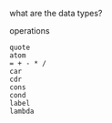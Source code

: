 what are the data types?

operations

    quote
    atom
    = + - * /
    car
    cdr
    cons
    cond
    label
    lambda
    